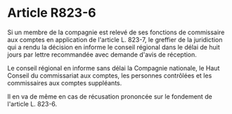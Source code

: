 # Article R823-6

Si un membre de la compagnie est relevé de ses fonctions de commissaire aux comptes en application de l'article L. 823-7, le greffier de la juridiction qui a rendu la décision en informe le conseil régional dans le délai de huit jours par lettre recommandée avec demande d'avis de réception.

Le conseil régional en informe sans délai la Compagnie nationale, le Haut Conseil du commissariat aux comptes, les personnes contrôlées et les commissaires aux comptes suppléants.

Il en va de même en cas de récusation prononcée sur le fondement de l'article L. 823-6.
